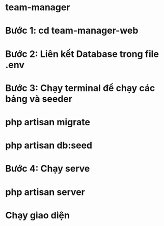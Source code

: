 # team-manager

# Bước 1: cd team-manager-web
# Bước 2: Liên kết Database trong file .env 
# Bước 3: Chạy terminal để chạy các bảng và seeder
# php artisan migrate
# php artisan db:seed
# Bước 4: Chạy serve
# php artisan server 
# Chạy giao diện